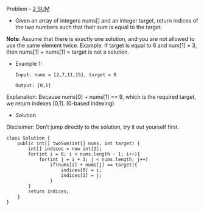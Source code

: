 Problem - [2 SUM](https://leetcode.com/problems/two-sum/)

- Given an array of integers nums[] and an integer target, return indices of the two numbers such that their sum is equal to the target.

<b>Note</b>: Assume that there is exactly one solution, and you are not allowed to use the same element twice. Example: If target is equal to 6 and num[1] = 3, then nums[1] + nums[1] = target is not a solution.

- Example 1:

      Input: nums = [2,7,11,15], target = 9

      Output: [0,1]

Explanation: Because nums[0] + nums[1] == 9, 
which is the required target, we return 
indexes [0,1]. (0-based indexing)

- Solution

Disclaimer: Don’t jump directly to the solution, try it out yourself first.

```
class Solution {
    public int[] twoSum(int[] nums, int target) {
        int[] indices = new int[2];
        for(int i = 0; i < nums.length - 1; i++){
            for(int j = i + 1; j < nums.length; j++)
                if(nums[i] + nums[j] == target){
                    indices[0] = i;
                    indices[1] = j;
                }
        }
        return indices;
    }
}
```
